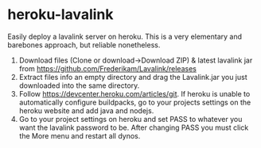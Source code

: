# heroku-lavalink
Easily deploy a lavalink server on heroku.
This is a very elementary and barebones approach, but reliable nonetheless.

1. Download files (Clone or download->Download ZIP) & latest lavalink jar from https://github.com/Frederikam/Lavalink/releases
2. Extract files info an empty directory and drag the Lavalink.jar you just downloaded into the same directory.
3. Follow https://devcenter.heroku.com/articles/git.
If heroku is unable to automatically configure buildpacks, go to your projects settings on the heroku website and add java and nodejs.
4. Go to your project settings on heroku and set PASS to whatever you want the lavalink password to be.
After changing PASS you must click the More menu and restart all dynos.

